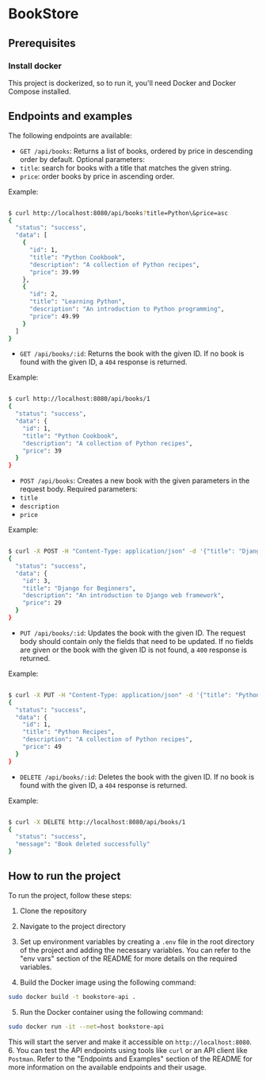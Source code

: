 # BookStore

## Prerequisites
### Install docker
This project is dockerized, so to run it, you'll need Docker and Docker Compose installed.
## Endpoints and examples

The following endpoints are available:
- `GET /api/books`: Returns a list of books, ordered by price in descending order by default. Optional parameters:
- `title`: search for books with a title that matches the given string.
- `price`: order books by price in ascending order.

Example:

```bash

$ curl http://localhost:8080/api/books?title=Python\&price=asc
{
  "status": "success",
  "data": [
    {
      "id": 1,
      "title": "Python Cookbook",
      "description": "A collection of Python recipes",
      "price": 39.99
    },
    {
      "id": 2,
      "title": "Learning Python",
      "description": "An introduction to Python programming",
      "price": 49.99
    }
  ]
}
``` 
- `GET /api/books/:id`: Returns the book with the given ID. If no book is found with the given ID, a `404` response is returned.

Example:

```bash

$ curl http://localhost:8080/api/books/1
{
  "status": "success",
  "data": {
    "id": 1,
    "title": "Python Cookbook",
    "description": "A collection of Python recipes",
    "price": 39
  }
}
``` 
- `POST /api/books`: Creates a new book with the given parameters in the request body. Required parameters:
- `title`
- `description`
- `price`

Example:

```bash

$ curl -X POST -H "Content-Type: application/json" -d '{"title": "Django for Beginners", "description": "An introduction to Django web framework", "price": 29.99}' http://localhost:8080/api/books
{
  "status": "success",
  "data": {
    "id": 3,
    "title": "Django for Beginners",
    "description": "An introduction to Django web framework",
    "price": 29
  }
}
``` 
- `PUT /api/books/:id`: Updates the book with the given ID. The request body should contain only the fields that need to be updated. If no fields are given or the book with the given ID is not found, a `400` response is returned.

Example:

```bash

$ curl -X PUT -H "Content-Type: application/json" -d '{"title": "Python Recipes", "price": 49.99}' http://localhost:8080/api/books/1
{
  "status": "success",
  "data": {
    "id": 1,
    "title": "Python Recipes",
    "description": "A collection of Python recipes",
    "price": 49
  }
}
``` 
- `DELETE /api/books/:id`: Deletes the book with the given ID. If no book is found with the given ID, a `404` response is returned.

Example:

```bash

$ curl -X DELETE http://localhost:8080/api/books/1
{
  "status": "success",
  "message": "Book deleted successfully"
}
```
## How to run the project

To run the project, follow these steps:
1. Clone the repository

2. Navigate to the project directory
3. Set up environment variables by creating a `.env` file in the root directory of the project and adding the necessary variables. You can refer to the "env vars" section of the README for more details on the required variables.
4. Build the Docker image using the following command:
```bash
sudo docker build -t bookstore-api .   
``` 
5. Run the Docker container using the following command:

```bash
sudo docker run -it --net=host bookstore-api 
```
This will start the server and make it accessible on `http://localhost:8080`.
6. You can test the API endpoints using tools like `curl` or an API client like `Postman`. Refer to the "Endpoints and Examples" section of the README for more information on the available endpoints and their usage.

